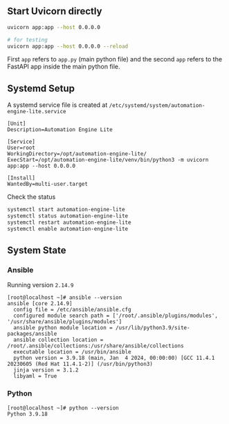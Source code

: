 ## Start Uvicorn directly

```bash
uvicorn app:app --host 0.0.0.0

# for testing
uvicorn app:app --host 0.0.0.0 --reload
```

First `app` refers to `app.py` (main python file) and the second `app` refers to the FastAPI app inside the main python file.

## Systemd Setup

A systemd service file is created at `/etc/systemd/system/automation-engine-lite.service`

```
[Unit]
Description=Automation Engine Lite

[Service]
User=root
WorkingDirectory=/opt/automation-engine-lite/
ExecStart=/opt/automation-engine-lite/venv/bin/python3 -m uvicorn app:app --host 0.0.0.0

[Install]
WantedBy=multi-user.target
```

Check the status

```bash
systemctl start automation-engine-lite
systemctl status automation-engine-lite
systemctl restart automation-engine-lite
systemctl enable automation-engine-lite
```

## System State

### Ansible

Running version `2.14.9`

```
[root@localhost ~]# ansible --version
ansible [core 2.14.9]
  config file = /etc/ansible/ansible.cfg
  configured module search path = ['/root/.ansible/plugins/modules', '/usr/share/ansible/plugins/modules']
  ansible python module location = /usr/lib/python3.9/site-packages/ansible
  ansible collection location = /root/.ansible/collections:/usr/share/ansible/collections
  executable location = /usr/bin/ansible
  python version = 3.9.18 (main, Jan  4 2024, 00:00:00) [GCC 11.4.1 20230605 (Red Hat 11.4.1-2)] (/usr/bin/python3)
  jinja version = 3.1.2
  libyaml = True
```

### Python

```
[root@localhost ~]# python --version
Python 3.9.18
```